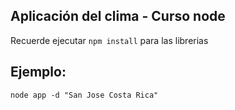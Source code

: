 ## Aplicación del clima - Curso node

Recuerde ejecutar ``` npm install ``` para las librerias

## Ejemplo:

```
node app -d "San Jose Costa Rica"

```